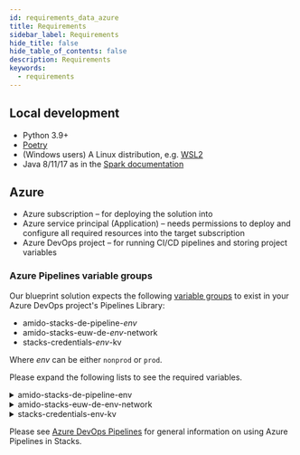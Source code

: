 ```yaml
---
id: requirements_data_azure
title: Requirements
sidebar_label: Requirements
hide_title: false
hide_table_of_contents: false
description: Requirements
keywords:
  - requirements
---
```


## Local development

* Python 3.9+
* [Poetry](https://python-poetry.org/docs/)
* (Windows users) A Linux distribution, e.g. [WSL2](https://docs.microsoft.com/en-us/windows/wsl/install)
* Java 8/11/17 as in the [Spark documentation](https://spark.apache.org/docs/latest/)

## Azure

* Azure subscription – for deploying the solution into
* Azure service principal (Application) – needs permissions to deploy and configure all required
  resources into the target subscription
* Azure DevOps project – for running CI/CD pipelines and storing project variables

### Azure Pipelines variable groups

Our blueprint solution expects the following [variable groups](https://learn.microsoft.com/en-us/azure/devops/pipelines/library/variable-groups?view=azure-devops&tabs=yaml)
to exist in your Azure DevOps project's Pipelines Library:

* amido-stacks-de-pipeline-_env_
* amido-stacks-euw-de-_env_-network
* stacks-credentials-_env_-kv

Where _env_ can be either `nonprod` or `prod`.

Please expand the following lists to see the required variables.

<details>
  <summary>amido-stacks-de-pipeline-env</summary>

| Variable Name                    | When Needed      | Description                                 |
|----------------------------------|------------------|---------------------------------------------|
| ADLS_DataLake_URL                | After core infra | Azure Data Lake Storage Gen2 URL            |
| azure_subscription_id            | Project start    | Subscription ID                             |
| azure-client-secret              | Project start    | Service principal secret                    |
| blob_adls_storage                | After core infra | Azure Data Lake Storage Gen2 name           |
| blob_configStorage               | After core infra | Blob storage name                           |
| Blob_ConfigStore_serviceEndpoint | After core infra | Blob service URL                            |
| databricksHost                   | After core infra | Databricks URL                              |
| databricksWorkspaceResourceId    | After core infra | Databricks workspace resource id            |
| datafactoryname                  | After core infra | Azure Data Factory name                     |
| github_token                     | After core infra | Github token                                |
| integration_runtime_name         | After core infra | Azure Data Factory integration runtime name |
| KeyVault_baseURL                 | After core infra | Vault URI                                   |
| keyvault_name                    | After core infra | Key Vault name                              |
| location                         | Project start    | Azure region                                |
| pe_subnet_prefix                 | Project start    | Subnet CIDR, e.g. ["10.3.1.0/24"]           |
| private_subnet_prefix            | Project start    | Subnet CIDR, e.g. ["10.3.1.0/24"]           |
| public_subnet_prefix             | Project start    | Subnet CIDR, e.g. ["10.3.1.0/24"]           |
| resource_group                   | Project start    | Name of the resource group                  |
| sql_connection                   | After core infra | Connection string to Azure SQL database     |

</details>

<details>
  <summary>amido-stacks-euw-de-env-network</summary>


| Variable Name          | When Needed   | Description                                             |
|------------------------|---------------|---------------------------------------------------------|
| pe_resource_group_name | Project start | Name of the resource group to provision private VNet to |
| pe_vnet_name           | Project start | Private VNet name                                       |
| pe_subnet_name         | Project start | Name of the subnet to provision private endpoints into  |

</details>

<details>
  <summary>stacks-credentials-env-kv</summary>

| Variable Name         | When Needed   | Description                                           |
|-----------------------|---------------|-------------------------------------------------------|
| azure-client-id       | Project start | Application ID for Azure Active Directory application |
| azure-client-secret   | Project start | Service principal secret                              |
| azure-subscription-id | Project start | Subscription ID                                       |
| azure-tenant-id       | Project start | Directory ID for Azure Active Directory application   |

</details>

Please see [Azure DevOps Pipelines](https://stacks.amido.com/docs/infrastructure/azure/pipelines/azure_devops)
for general information on using Azure Pipelines in Stacks.
